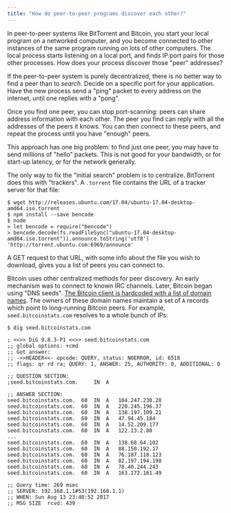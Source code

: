 ```yaml
---
title: "How do peer-to-peer programs discover each other?"
---
```


In peer-to-peer systems like BitTorrent and Bitcoin, you start your local program on a networked computer, and you become connected to other instances of the same program running on lots of other computers. The local process starts listening on a local port, and finds IP:port pairs for those other processes. How does your process discover those "peer" addresses?

If the peer-to-peer system is purely decentralized, there is no better way to find a peer than to _search_. Decide on a specific port for your application. Have the new process send a "ping" packet to every address on the internet, until one replies with a "pong".

Once you find one peer, you can stop port-scanning: peers can share address information with each other. The peer you find can reply with all the addresses of the peers it knows. You can then connect to these peers, and repeat the process until you have "enough" peers.

This approach has one big problem: to find just one peer, you may have to send millions of "hello" packets. This is not good for your bandwidth, or for start-up latency, or for the network generally.

The only way to fix the "initial search" problem is to centralize. BitTorrent does this with "trackers". A `.torrent` file contains the URL of a tracker server for that file:

```
$ wget http://releases.ubuntu.com/17.04/ubuntu-17.04-desktop-amd64.iso.torrent
$ npm install --save bencode
$ node
> let bencode = require("bencode")
> bencode.decode(fs.readFileSync("ubuntu-17.04-desktop-amd64.iso.torrent")).announce.toString('utf8')
'http://torrent.ubuntu.com:6969/announce'
```

A GET request to that URL, with some info about the file you wish to download, gives you a list of peers you can connect to.

Bitcoin uses other centralized methods for peer discovery. An early mechanism was to connect to known IRC channels. Later, Bitcoin began using "DNS seeds". [The Bitcoin client is hardcoded with a list of domain names](https://github.com/bitcoin/bitcoin/blob/0.14/src/chainparams.cpp#L122-L127). The owners of these domain names maintain a set of `A` records which point to long-running Bitcoin peers. For example, `seed.bitcoinstats.com` resolves to a whole bunch of IPs:

```
$ dig seed.bitcoinstats.com

; <<>> DiG 9.8.3-P1 <<>> seed.bitcoinstats.com
;; global options: +cmd
;; Got answer:
;; ->>HEADER<<- opcode: QUERY, status: NOERROR, id: 6518
;; flags: qr rd ra; QUERY: 1, ANSWER: 25, AUTHORITY: 0, ADDITIONAL: 0

;; QUESTION SECTION:
;seed.bitcoinstats.com.		IN	A

;; ANSWER SECTION:
seed.bitcoinstats.com.	60	IN	A	104.247.230.28
seed.bitcoinstats.com.	60	IN	A	220.245.196.37
seed.bitcoinstats.com.	60	IN	A	138.197.109.21
seed.bitcoinstats.com.	60	IN	A	47.94.45.184
seed.bitcoinstats.com.	60	IN	A	14.52.209.177
seed.bitcoinstats.com.	60	IN	A	122.13.2.80
...
seed.bitcoinstats.com.	60	IN	A	138.68.64.102
seed.bitcoinstats.com.	60	IN	A	88.150.192.17
seed.bitcoinstats.com.	60	IN	A	76.187.118.123
seed.bitcoinstats.com.	60	IN	A	82.197.194.198
seed.bitcoinstats.com.	60	IN	A	78.40.244.243
seed.bitcoinstats.com.	60	IN	A	163.172.161.49

;; Query time: 269 msec
;; SERVER: 192.168.1.1#53(192.168.1.1)
;; WHEN: Sun Aug 13 23:40:52 2017
;; MSG SIZE  rcvd: 439
```
